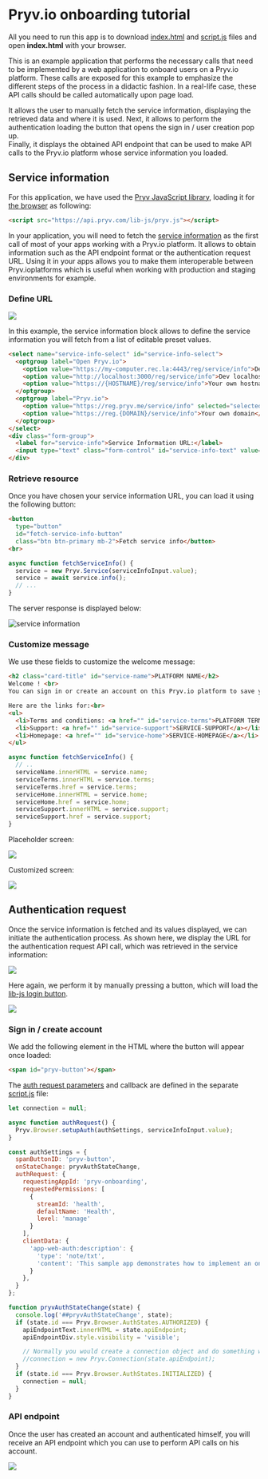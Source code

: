 
# Pryv.io onboarding tutorial

All you need to run this app is to download [index.html](index.html) and [script.js](script.js) files and open **index.html** with your browser.

This is an example application that performs the necessary calls that need to be implemented by a web application to onboard users on a Pryv.io platform. These calls are exposed for this example to emphasize the different steps of the process in a didactic fashion. In a real-life case, these API calls should be called automatically upon page load.

It allows the user to manually fetch the service information, displaying the retrieved data and where it is used. Next, it allows to perform the authentication loading the button that opens the sign in / user creation pop up.  
Finally, it displays the obtained API endpoint that can be used to make API calls to the Pryv.io platform whose service information you loaded. 

## Service information

For this application, we have used the [Pryv JavaScript library](), loading it for [the browser](https://github.com/pryv/lib-js#browser) as following:

```html
<script src="https://api.pryv.com/lib-js/pryv.js"></script>
```

In your application, you will need to fetch the [service information](https://api.pryv.com/reference/#service-info) as the first call of most of your apps working with a Pryv.io platform. It allows to obtain information such as the API endpoint format or the authentication request URL. Using it in your apps allows you to make them interoperable between Pryv.ioplatforms which is useful when working with production and staging environments for example.

### Define URL

![](images/fetchServiceInfo.png)

In this example, the service information block allows to define the service information you will fetch from a list of editable preset values.

```html
<select name="service-info-select" id="service-info-select">
  <optgroup label="Open Pryv.io">
    <option value="https://my-computer.rec.la:4443/reg/service/info">Dev rec-la SSL</option>
    <option value="http://localhost:3000/reg/service/info">Dev localhost</option>
    <option value="https://{HOSTNAME}/reg/service/info">Your own hostname</option>
  </optgroup>
  <optgroup label="Pryv.io">
    <option value="https://reg.pryv.me/service/info" selected="selected">Pryv Lab</option>
    <option value="https://reg.{DOMAIN}/service/info">Your own domain</option>
  </optgroup>
</select>
<div class="form-group">
  <label for="service-info">Service Information URL:</label>
  <input type="text" class="form-control" id="service-info-text" value="https://reg.pryv.me/service/info" />
</div>
```

### Retrieve resource

Once you have chosen your service information URL, you can load it using the following button:

```html
<button 
  type="button"
  id="fetch-service-info-button"
  class="btn btn-primary mb-2">Fetch service info</button>
<br>
```

```javascript
async function fetchServiceInfo() {
  service = new Pryv.Service(serviceInfoInput.value);
  service = await service.info();
  // ...
}
```

The server response is displayed below:

![service information](images/serviceInfo.png)

### Customize message

We use these fields to customize the welcome message:

```html
<h2 class="card-title" id="service-name">PLATFORM NAME</h2>
Welcome ! <br>
You can sign in or create an account on this Pryv.io platform to save your crawl stroke performance. <br><br>

Here are the links for:<br>
<ul>
  <li>Terms and conditions: <a href="" id="service-terms">PLATFORM TERMS</a></li>
  <li>Support: <a href="" id="service-support">SERVICE-SUPPORT</a></li>
  <li>Homepage: <a href="" id="service-home">SERVICE-HOMEPAGE</a></li>
</ul>
```

```javascript
async function fetchServiceInfo() {
  // ..
  serviceName.innerHTML = service.name;
  serviceTerms.innerHTML = service.terms;
  serviceTerms.href = service.terms;
  serviceHome.innerHTML = service.home;
  serviceHome.href = service.home;
  serviceSupport.innerHTML = service.support;
  serviceSupport.href = service.support;
}
```

Placeholder screen:

![](images/welcome-base.png)

Customized screen:

![](images/welcome-initialized.png)

## Authentication request

Once the service information is fetched and its values displayed, we can initiate the authentication process. As shown here, we display the URL for the authentication request API call, which was retrieved in the service information:

![](images/auth-request.png)

Here again, we perform it by manually pressing a button, which will load the [lib-js login button](https://github.com/pryv/lib-js#within-a-webpage-with-a-login-button).

![](images/login-button.png)

### Sign in / create account

We add the following element in the HTML where the button will appear once loaded:

```html
<span id="pryv-button"></span>
```

The [auth request parameters](https://api.pryv.com/reference/#auth-request) and callback are defined in the separate [script.js](script.js) file:

```javascript
let connection = null;

async function authRequest() {
  Pryv.Browser.setupAuth(authSettings, serviceInfoInput.value);
}

const authSettings = {
  spanButtonID: 'pryv-button', 
  onStateChange: pryvAuthStateChange, 
  authRequest: { 
    requestingAppId: 'pryv-onboarding', 
    requestedPermissions: [ 
      {
        streamId: 'health',
        defaultName: 'Health',
        level: 'manage' 
      }
    ],
    clientData: {
      'app-web-auth:description': {
        'type': 'note/txt',
        'content': 'This sample app demonstrates how to implement an onboarding experience.'
      }
    },
  }
};

function pryvAuthStateChange(state) {
  console.log('##pryvAuthStateChange', state);
  if (state.id === Pryv.Browser.AuthStates.AUTHORIZED) {
    apiEndpointText.innerHTML = state.apiEndpoint;
    apiEndpointDiv.style.visibility = 'visible';

    // Normally you would create a connection object and do something with the data here.
    //connection = new Pryv.Connection(state.apiEndpoint);
  }
  if (state.id === Pryv.Browser.AuthStates.INITIALIZED) {
    connection = null;
  }
}
```

### API endpoint

Once the user has created an account and authenticated himself, you will receive an API endpoint which you can use to perform API calls on his account.

![](images/api-endpoint.png)